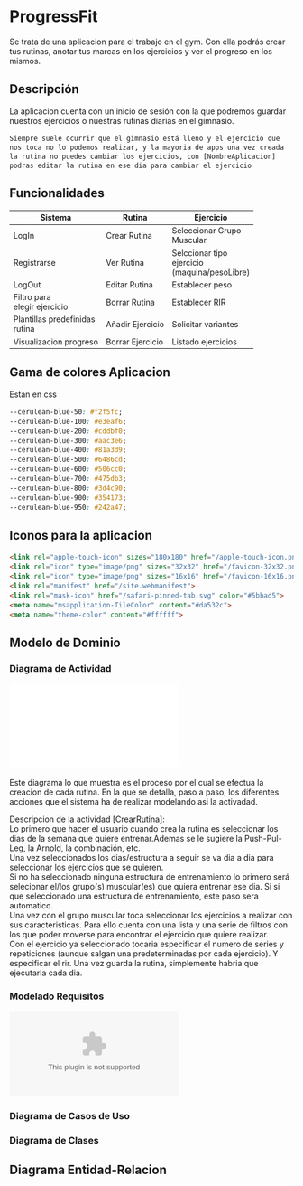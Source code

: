 # ProgressFit
Se trata de una aplicacion para el trabajo en el gym. Con ella podrás crear tus rutinas, anotar tus marcas en los ejercicios y ver el progreso en los mismos.

## Descripción
La aplicacion cuenta con un inicio de sesión con la que podremos guardar nuestros ejercicios o nuestras rutinas diarias en el gimnasio.<br>

```
Siempre suele ocurrir que el gimnasio está lleno y el ejercicio que nos toca no lo podemos realizar, y la mayoria de apps una vez creada la rutina no puedes cambiar los ejercicios, con [NombreAplicacion] podras editar la rutina en ese dia para cambiar el ejercicio
```
## Funcionalidades

|Sistema|Rutina|Ejercicio|
|--------|--------|--------|
|LogIn      |Crear Rutina|Seleccionar Grupo<br>Muscular |
|Registrarse|Ver Rutina|Selccionar tipo<br>ejercicio<br>(maquina/pesoLibre)|
|LogOut     |Editar Rutina|Establecer peso|
|Filtro para <br>elegir ejercicio|Borrar Rutina|Establecer RIR|
|Plantillas predefinidas<br>rutina|Añadir Ejercicio|Solicitar variantes|
|Visualizacion progreso|Borrar Ejercicio|Listado ejercicios|

## Gama de colores Aplicacion

Estan en css
```css
--cerulean-blue-50: #f2f5fc;
--cerulean-blue-100: #e3eaf6;
--cerulean-blue-200: #cddbf0;
--cerulean-blue-300: #aac3e6;
--cerulean-blue-400: #81a3d9;
--cerulean-blue-500: #6486cd;
--cerulean-blue-600: #506cc0;
--cerulean-blue-700: #475db3;
--cerulean-blue-800: #3d4c90;
--cerulean-blue-900: #354173;
--cerulean-blue-950: #242a47;
```

## Iconos para la aplicacion



```html
<link rel="apple-touch-icon" sizes="180x180" href="/apple-touch-icon.png">
<link rel="icon" type="image/png" sizes="32x32" href="/favicon-32x32.png">
<link rel="icon" type="image/png" sizes="16x16" href="/favicon-16x16.png">
<link rel="manifest" href="/site.webmanifest">
<link rel="mask-icon" href="/safari-pinned-tab.svg" color="#5bbad5">
<meta name="msapplication-TileColor" content="#da532c">
<meta name="theme-color" content="#ffffff">
```




## Modelo de Dominio
### Diagrama de Actividad
![CrearRutina](./model/Crear%20Rutina.pdf)

Este diagrama lo que muestra es el proceso por el cual se efectua la creacion de cada rutina. En la que se detalla, paso a paso, los diferentes acciones que el sistema ha de realizar modelando asi la activadad.

Descripcion de la actividad [CrearRutina]:
<br>Lo primero que hacer el usuario cuando crea la rutina es seleccionar los dias de la semana que quiere entrenar.Ademas se le sugiere la Push-Pul-Leg, la Arnold, la combinación, etc.<br>
Una vez seleccionados los dias/estructura a seguir se va dia a dia para seleccionar los ejercicios que se quieren.<br>
Si no ha seleccionado ninguna estructura de entrenamiento lo primero será selecionar el/los grupo(s) muscular(es) que quiera entrenar ese dia. Si si que seleccionado una estructura de entrenamiento, este paso sera automatico.<br>
Una vez con el grupo muscular toca seleccionar los ejercicios a realizar con sus caracteristicas. Para ello cuenta con una lista y una serie de filtros con los que poder moverse para encontrar el ejercicio que quiere realizar.<br>
Con el ejercicio ya seleccionado tocaria especificar el numero de series y repeticiones (aunque salgan una predeterminadas por cada ejercicio). Y especificar el rir. Una vez guarda la rutina, simplemente habria que ejecutarla cada dia.

### Modelado Requisitos
![ModeloRequisitos](./model//Modelo%20de%20Requisitos.xlsx)

### Diagrama de Casos de Uso

### Diagrama de Clases


## Diagrama Entidad-Relacion